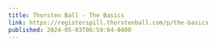 ```yaml
---
title: Thorsten Ball - The Basics
link: https://registerspill.thorstenball.com/p/the-basics
published: 2024-05-03T06:59:04-0400
---
```

